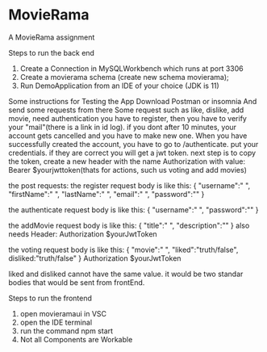 # MovieRama
A MovieRama assignment


Steps to run the back end
1) Create a Connection in MySQLWorkbench which runs at port 3306
2) Create a movierama schema (create new schema movierama);
3) Run DemoApplication from an IDE of your choice (JDK is 11)


Some instructions for Testing the App
Download Postman or insomnia
And send some requests from there
Some request such as like, dislike, add movie, need authentication
you have to register, then you have to verify your "mail"(there is a link in id log). if you dont after 10 minutes, your account gets cancelled and you have to make new one.
When you have successfully created the account, you have to go to /authenticate. put your credentials. if they are correct you will get a jwt token.
next step is to copy the token, create a new header with the name Authorization with value: Bearer $yourjwttoken(thats for actions, such us voting and add movies)

the post requests:
the register request body is like this:
{
"username":" ",
"firstName":" ",
"lastName":" ",
"email":" ",
"password":""
}

the authenticate request body is like this:
{
"username":" ",
"password":""
}


the addMovie request body is like this:
{
"title":" ",
"description":""
}
also needs Header:
Authorization $yourJwtToken

the voting request body is like this:
{
"movie":" ",
"liked":"truth/false",
disliked:"truth/false"
}
Authorization $yourJwtToken

liked and disliked cannot have the same value. it would be two standar bodies that would be sent from frontEnd.


Steps to run the frontend 
1) open movieramaui in VSC
2) open the IDE terminal
3) run the command npm start
4) Not all Components are Workable




